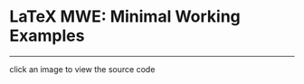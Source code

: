 # LaTeX MWE: Minimal Working Examples
-------------------------------------

click an image to view the source code
